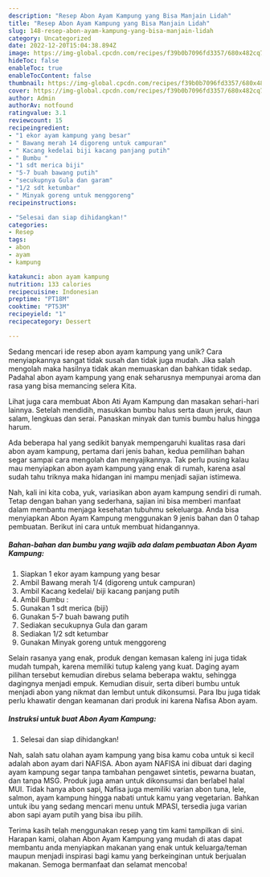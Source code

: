 ```yaml
---
description: "Resep Abon Ayam Kampung yang Bisa Manjain Lidah"
title: "Resep Abon Ayam Kampung yang Bisa Manjain Lidah"
slug: 148-resep-abon-ayam-kampung-yang-bisa-manjain-lidah
category: Uncategorized
date: 2022-12-20T15:04:38.894Z
image: https://img-global.cpcdn.com/recipes/f39b0b7096fd3357/680x482cq70/abon-ayam-kampung-foto-resep-utama.jpg
hideToc: false
enableToc: true
enableTocContent: false
thumbnail: https://img-global.cpcdn.com/recipes/f39b0b7096fd3357/680x482cq70/abon-ayam-kampung-foto-resep-utama.jpg
cover: https://img-global.cpcdn.com/recipes/f39b0b7096fd3357/680x482cq70/abon-ayam-kampung-foto-resep-utama.jpg
author: Admin
authorAv: notfound
ratingvalue: 3.1
reviewcount: 15
recipeingredient:
- "1 ekor ayam kampung yang besar"
- " Bawang merah 14 digoreng untuk campuran"
- " Kacang kedelai biji kacang panjang putih"
- " Bumbu "
- "1 sdt merica biji"
- "5-7 buah bawang putih"
- "secukupnya Gula dan garam"
- "1/2 sdt ketumbar"
- " Minyak goreng untuk menggoreng"
recipeinstructions:

- "Selesai dan siap dihidangkan!"
categories:
- Resep
tags:
- abon
- ayam
- kampung

katakunci: abon ayam kampung 
nutrition: 133 calories
recipecuisine: Indonesian
preptime: "PT18M"
cooktime: "PT53M"
recipeyield: "1"
recipecategory: Dessert

---
```





Sedang mencari ide resep abon ayam kampung yang unik? Cara menyiapkannya sangat tidak susah dan tidak juga mudah. Jika salah mengolah maka hasilnya tidak akan memuaskan dan bahkan tidak sedap. Padahal abon ayam kampung yang enak seharusnya mempunyai aroma dan rasa yang bisa memancing selera Kita.





Lihat juga cara membuat Abon Ati Ayam Kampung dan masakan sehari-hari lainnya. Setelah mendidih, masukkan bumbu halus serta daun jeruk, daun salam, lengkuas dan serai. Panaskan minyak dan tumis bumbu halus hingga harum.

Ada beberapa hal yang sedikit banyak mempengaruhi kualitas rasa dari abon ayam kampung, pertama dari jenis bahan, kedua pemilihan bahan segar sampai cara mengolah dan menyajikannya. Tak perlu pusing kalau mau menyiapkan abon ayam kampung yang enak di rumah, karena asal sudah tahu triknya maka hidangan ini mampu menjadi sajian istimewa.






Nah, kali ini kita coba, yuk, variasikan abon ayam kampung sendiri di rumah. Tetap dengan bahan yang sederhana, sajian ini bisa memberi manfaat dalam membantu menjaga kesehatan tubuhmu sekeluarga. Anda bisa menyiapkan Abon Ayam Kampung menggunakan 9 jenis bahan dan 0 tahap pembuatan. Berikut ini cara untuk membuat hidangannya.

<!--inarticleads1-->

##### Bahan-bahan dan bumbu yang wajib ada dalam pembuatan Abon Ayam Kampung:

1. Siapkan 1 ekor ayam kampung yang besar
1. Ambil  Bawang merah 1/4 (digoreng untuk campuran)
1. Ambil  Kacang kedelai/ biji kacang panjang putih
1. Ambil  Bumbu :
1. Gunakan 1 sdt merica (biji)
1. Gunakan 5-7 buah bawang putih
1. Sediakan secukupnya Gula dan garam
1. Sediakan 1/2 sdt ketumbar
1. Gunakan  Minyak goreng untuk menggoreng


Selain rasanya yang enak, produk dengan kemasan kaleng ini juga tidak mudah tumpah, karena memiliki tutup kaleng yang kuat. Daging ayam pilihan tersebut kemudian direbus selama beberapa waktu, sehingga dagingnya menjadi empuk. Kemudian disuir, serta diberi bumbu untuk menjadi abon yang nikmat dan lembut untuk dikonsumsi. Para Ibu juga tidak perlu khawatir dengan keamanan dari produk ini karena Nafisa Abon ayam. 

<!--inarticleads2-->

##### Instruksi untuk buat Abon Ayam Kampung:


1. Selesai dan siap dihidangkan!

Nah, salah satu olahan ayam kampung yang bisa kamu coba untuk si kecil adalah abon ayam dari NAFISA. Abon ayam NAFISA ini dibuat dari daging ayam kampung segar tanpa tambahan pengawet sintetis, pewarna buatan, dan tanpa MSG. Produk juga aman untuk dikonsumsi dan berlabel halal MUI. Tidak hanya abon sapi, Nafisa juga memiliki varian abon tuna, lele, salmon, ayam kampung hingga nabati untuk kamu yang vegetarian. Bahkan untuk ibu yang sedang mencari menu untuk MPASI, tersedia juga varian abon sapi ayam putih yang bisa ibu pilih. 

Terima kasih telah menggunakan resep yang tim kami tampilkan di sini. Harapan kami, olahan Abon Ayam Kampung yang mudah di atas dapat membantu anda menyiapkan makanan yang enak untuk keluarga/teman maupun menjadi inspirasi bagi kamu yang berkeinginan untuk berjualan makanan. Semoga bermanfaat dan selamat mencoba!

